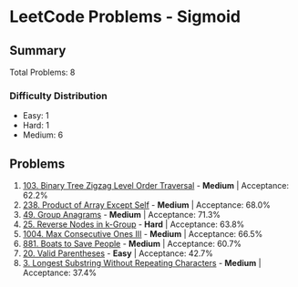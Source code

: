 # LeetCode Problems - Sigmoid

## Summary
Total Problems: 8

### Difficulty Distribution

- Easy: 1
- Hard: 1
- Medium: 6

## Problems

1. [103. Binary Tree Zigzag Level Order Traversal](https://leetcode.com/problems/binary-tree-zigzag-level-order-traversal/) - **Medium** | Acceptance: 62.2%
2. [238. Product of Array Except Self](https://leetcode.com/problems/product-of-array-except-self/) - **Medium** | Acceptance: 68.0%
3. [49. Group Anagrams](https://leetcode.com/problems/group-anagrams/) - **Medium** | Acceptance: 71.3%
4. [25. Reverse Nodes in k-Group](https://leetcode.com/problems/reverse-nodes-in-k-group/) - **Hard** | Acceptance: 63.8%
5. [1004. Max Consecutive Ones III](https://leetcode.com/problems/max-consecutive-ones-iii/) - **Medium** | Acceptance: 66.5%
6. [881. Boats to Save People](https://leetcode.com/problems/boats-to-save-people/) - **Medium** | Acceptance: 60.7%
7. [20. Valid Parentheses](https://leetcode.com/problems/valid-parentheses/) - **Easy** | Acceptance: 42.7%
8. [3. Longest Substring Without Repeating Characters](https://leetcode.com/problems/longest-substring-without-repeating-characters/) - **Medium** | Acceptance: 37.4%